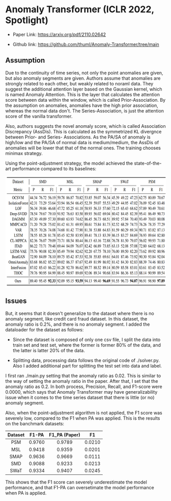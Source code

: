 # Anomaly Transformer (ICLR 2022, Spotlight)
- Paper Link: https://arxiv.org/pdf/2110.02642

- Github link: https://github.com/thuml/Anomaly-Transformer/tree/main

## Assumption
Due to the continuity of time series, not only the point anomalies are given, but also anomaly segments are given. Authors assume that anomalies are strongly related to each other, but weakly related to noraml data. They suggest the additional attention layer based on the Gaussian kernel, which is named Anomaly Attention. This is the layer that calculates the attention score between data within the window, which is called Prior-Association. By the assumption on anomalies, anomalies have the high prior association, whereas the normal data don't. The Series-Association, is just the attention score of the vanilla transformer.

Also, authors suggests the novel anomaly score, which is called Association Discrepancy (AssDis). This is calculated as the symmetrized KL divergnce between Prior- and Series- Associations. As the PA/SA of anomaly is high/low and the PA/SA of normal data is medium/medium, the AssDis of anomalies will be lower that that of the normal ones. The training chooses minimax strategy.

Using the point-adjustment strategy, the model achieved the state-of-the-art performance compared to its baselines:

<p align="center">
<img src="./pics/f1_scores.png" height="350" alt="" align=center />
</p>

## Issues
But, it seems that it doesn't generalize to the dataset where there is no anomaly segment, like credit card fraud dataset. In this dataset, the anomaly ratio is 0.2%, and there is no anomaly segment. I added the dataloader for the dataset as follows:

- Since the dataset is composed of only one csv file, I split the data into train set and test set, where the former is former 80% of the data, and the latter is latter 20% of the data.

- Splitting data, processing data follows the original code of ./solver.py. Also I added additional part for splitting the test set into data and label.

I first ran ./main.py setting that the anomaly ratio as 0.02. This is similar to the way of setting the anomaly ratio in the paper. After that, I set that the anomaly ratio as 0.2. In both process, Precision, Recall, and F1-score were 0.0000, which says that Anomaly Transformer may have generalizability issue when it comes to the time series dataset that there is little (or no) anomaly segment.

Also, when the point-adjustment algorithm is not applied, the F1 score was severely low, compared to the F1 when PA was applied. This is the results on the banchmark datasets:

| Dataset | F1-PA | F1_PA (Paper) | F1 |
| :-----: | :-----: | :-----: | :-----: |
| PSM | 0.9760 | 0.9789 | 0.0210 |
| MSL | 0.9418 | 0.9359 | 0.0201 |
| SMAP | 0.9636 | 0.9669 | 0.0111 |
| SMD | 0.9088 | 0.9233 | 0.0213 |
| SWaT | 0.9334 | 0.9407 | 0.0245 |

This shows that the F1 score can severely underestimate the model performance, and that F1-PA can oversetimate the model performance when PA is applied.